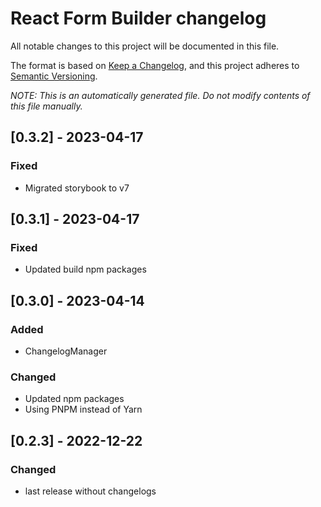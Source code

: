 # React Form Builder changelog

All notable changes to this project will be documented in this file.

The format is based on [Keep a Changelog](https://keepachangelog.com/en/1.1.0/),
and this project adheres to [Semantic Versioning](https://semver.org/spec/v2.0.0.html).

_NOTE: This is an automatically generated file. Do not modify contents of this file manually._

## [0.3.2] - 2023-04-17
### Fixed
- Migrated storybook to v7

## [0.3.1] - 2023-04-17
### Fixed
- Updated build npm packages

## [0.3.0] - 2023-04-14
### Added
- ChangelogManager

### Changed
- Updated npm packages
- Using PNPM instead of Yarn

## [0.2.3] - 2022-12-22

### Changed

- last release without changelogs
